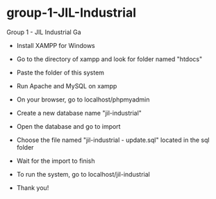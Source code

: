 # group-1-JIL-Industrial
Group 1 - JIL Industrial Ga
- Install XAMPP for Windows
- Go to the directory of xampp and look for folder named "htdocs"
- Paste the folder of this system 
- Run Apache and MySQL on xampp
- On your browser, go to localhost/phpmyadmin
- Create a new database name "jil-industrial"
- Open the database and go to import
- Choose the file named "jil-industrial - update.sql" located in the sql folder
- Wait for the import to finish
- To run the system, go to localhost/jil-industrial


- Thank you!
